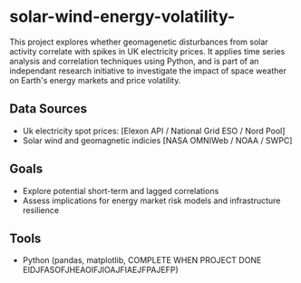 # solar-wind-energy-volatility-
This project explores whether geomagenetic disturbances from solar activity correlate with spikes in UK electricity prices. It applies time series analysis and correlation techniques using Python, and is part of an independant research initiative to investigate the impact of space weather on Earth's energy markets and price volatility. 

## Data Sources
- Uk electricity spot prices: [Elexon API / National Grid ESO / Nord Pool]
- Solar wind and geomagnetic indicies [NASA OMNIWeb / NOAA / SWPC]

## Goals
- Explore potential short-term and lagged correlations
- Assess implications for energy market risk models and infrastructure resilience

## Tools
- Python (pandas, matplotlib, COMPLETE WHEN PROJECT DONE EIDJFASOFJHEAOIFJIOAJFIAEJFPAJEFP)
